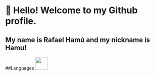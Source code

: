 # 👋 Hello! Welcome to my Github profile.
## My name is Rafael Hamú and my nickname is Hamu!

##Lenguages
<img src="https://cdn.jsdelivr.net/gh/devicons/devicon/icons/python/python-original.svg" width="40" height="40" />
          
          
